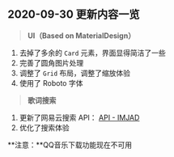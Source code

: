 ## 2020-09-30 更新内容一览

> **UI（Based on MaterialDesign）**

1. 去掉了多余的 `Card` 元素，界面显得简洁了一些
2. 完善了圆角图片处理
3. 调整了 `Grid` 布局，调整了缩放体验
4. 使用了 Roboto 字体



> **歌词搜索**

1. 更新了网易云搜索 API： [API - IMJAD](https://api.imjad.cn/cloudmusic/)
2. 优化了搜索体验

**注意：**QQ音乐下载功能现在不可用




